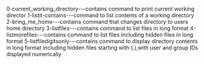 0-current_working_directory---contains command to print current working director
1-listit-contains---command to list contents of a working directory
2-bring_me_home---contains command that changes directory to users home directory
3-listfiles---contains command to list files in long format
4-listmorefiles---contains command to list files including hidden files in long format
5-listfiledigitsonly---contains command to display directory contents in long format including hidden files starting with (.),with user and group IDs displayed numerically
